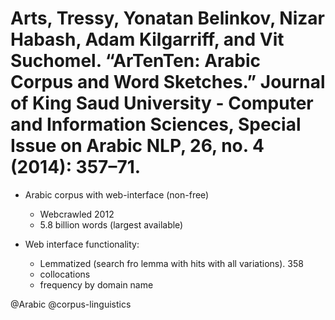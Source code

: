 # Arts, Tressy, Yonatan Belinkov, Nizar Habash, Adam Kilgarriff, and Vit Suchomel. “ArTenTen: Arabic Corpus and Word Sketches.” Journal of King Saud University - Computer and Information Sciences, Special Issue on Arabic NLP, 26, no. 4 (2014): 357–71.

- Arabic corpus with web-interface (non-free)
  - Webcrawled 2012
  - 5.8 billion words (largest available)

- Web interface functionality:
  - Lemmatized (search fro lemma with hits with all variations). 358
  - collocations
  - frequency by domain name

@Arabic
@corpus-linguistics
